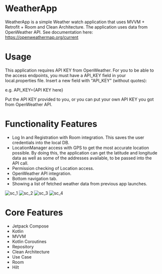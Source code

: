 # WeatherApp
WeatherApp is a simple Weather watch application that uses MVVM + Retrofit + Room and Clean Architecture. The application uses data from OpenWeather API. See documentation here: https://openweathermap.org/current

# Usage
This application requires API KEY from OpenWeather. For you to be able to the access endpoints, you must have a API_KEY field in your local.properties file. Insert a new field with "API_KEY" (without quotes):

e.g.
API_KEY={API KEY here}

Put the API KEY provided to you, or you can put your own API KEY you got from OpenWeather API.

# Functionality Features
- Log In and Registration with Room integration. This saves the user credentials into the local DB.
- LocationManager access with GPS to get the most accurate location possible. By doing this, the application can get the latitude and longitude data as well as some of the addresses available, to be passed into the API call.
- Permission checking of Location access.
- OpenWeather API integration.
- Bottom navigation tab.
- Showing a list of fetched weather data from previous app launches.

![sc_1](https://user-images.githubusercontent.com/11737795/191380535-b1cf47df-8afd-4697-9e5f-54d4a5d34e7e.jpg) ![sc_2](https://user-images.githubusercontent.com/11737795/191380545-722cdc89-718b-45d7-bd49-bcfe66436248.jpg) ![sc_3](https://user-images.githubusercontent.com/11737795/191380553-5f10e31e-face-429b-80c0-17d2625a709c.jpg) ![sc_4](https://user-images.githubusercontent.com/11737795/191380567-92181a8f-3cfe-4800-941f-45903da16a7a.jpg)

# Core Features
- Jetpack Compose
- Kotlin
- MVVM
- Kotlin Coroutines
- Repository
- Clean Architecture
- Use Case
- Room
- Hilt

